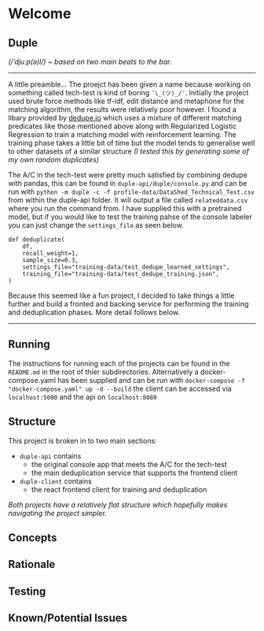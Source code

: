 # Welcome

## Duple

_(/ˈdjuːp(ə)l/) ~ based on two main beats to the bar._

---

A little preamble... The proejct has been given a name because working on something called tech-test is kind of boring `¯\_(ツ)_/¯`. Initially the project used brute force methods like tf-idf, edit distance and metaphone for the matching algorithm, the results were relatively poor however. I found a libary provided by [dedupe.io](https://docs.dedupe.io/en/latest/) which uses a mixture of different matching predicates like those mentioned above along with Regularized Logistic Regression to train a matching model with reinforcement learning. The training phase takes a little bit of time but the model tends to generalise well to other datasets of a similar structure _(I tested this by generating some of my own random duplicates)_

The A/C in the tech-test were pretty much satisfied by combining dedupe with pandas, this can be found in `duple-api/duple/console.py` and can be run with `python -m duple -c -f profile-data/DataShed_Technical_Test.csv` from within the duple-api folder. It will output a file called `relateddata.csv` where you run the command from. I have supplied this with a pretrained model, but if you would like to test the training pahse of the console labeler you can just change the `settings_file` as seen below.

```
def deduplicate(
    df,
    recall_weight=1,
    sample_size=0.3,
    settings_file="training-data/test_dedupe_learned_settings",
    training_file="training-data/test_dedupe_training.json",
)
```

Because this seemed like a fun project, I decided to take things a little further and build a fronted and backing service for performing the training and deduplication phases. More detail follows below.

---

## Running

The instructions for running each of the projects can be found in the `README.md` in the root of thier subdirectories. Alternatively a docker-compose.yaml has been supplied and can be run with `docker-compose -f "docker-compose.yaml" up -d --build` the client can be accessed via `localhost:5000` and the api on `localhost:8080`

## Structure

This project is broken in to two main sections:

- `duple-api` contains
  - the original console app that meets the A/C for the tech-test
  - the main deduplication service that supports the frontend client
- `duple-client` contains
  - the react frontend client for training and deduplication

_Both projects have a relatively flat structure which hopefully makes navigating the project simpler._

## Concepts

## Rationale

## Testing

## Known/Potential Issues
